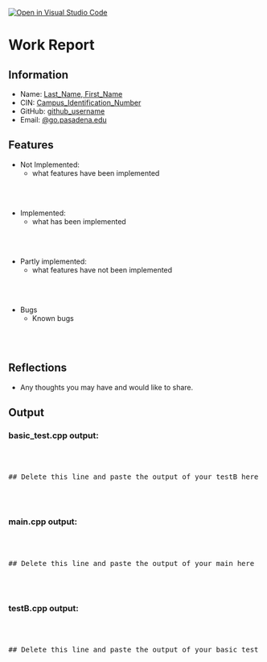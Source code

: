 [![Open in Visual Studio Code](https://classroom.github.com/assets/open-in-vscode-718a45dd9cf7e7f842a935f5ebbe5719a5e09af4491e668f4dbf3b35d5cca122.svg)](https://classroom.github.com/online_ide?assignment_repo_id=11033088&assignment_repo_type=AssignmentRepo)
# Work Report

## Information

- Name: <ins> Last_Name, First_Name </ins>
- CIN: <ins> Campus_Identification_Number </ins>
- GitHub: <ins> github_username </ins>
- Email: <ins> @go.pasadena.edu </ins>


## Features

- Not Implemented:
  - what features have been implemented

<br><br>

- Implemented:
  - what has been implemented

<br><br>

- Partly implemented:
  - what features have not been implemented

<br><br>

- Bugs
  - Known bugs

<br><br>


## Reflections

- Any thoughts you may have and would like to share.


## Output

### basic_test.cpp output:

<pre>
<br/><br/>
## Delete this line and paste the output of your testB here
<br/><br/>
</pre>

### main.cpp output:

<pre>
<br/><br/>
## Delete this line and paste the output of your main here
<br/><br/>
</pre>

### testB.cpp output:

<pre>
<br/><br/>
## Delete this line and paste the output of your basic test here
<br/><br/>
</pre>
